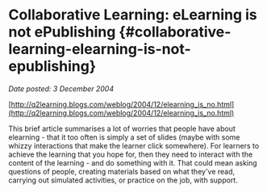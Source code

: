 # Collaborative Learning: eLearning is not ePublishing {#collaborative-learning-elearning-is-not-epublishing}

_Date posted: 3 December 2004_

[http://q2learning.blogs.com/weblog/2004/12/elearning_is_no.html](http://q2learning.blogs.com/weblog/2004/12/elearning_is_no.html)

This brief article summarises a lot of worries that people have about elearning - that it too often is simply a set of slides (maybe with some whizzy interactions that make the learner click somewhere). For learners to achieve the learning that you hope for, then they need to interact with the content of the learning - and do something with it. That could mean asking questions of people, creating materials based on what they've read, carrying out simulated activities, or practice on the job, with support.